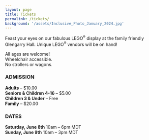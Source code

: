 ```yaml
---
layout: page
title: Tickets
permalink: /tickets/
background: '/assets/Inclusive_Photo_January_2024.jpg'
---
```


Feast your eyes on our fabulous LEGO<sup>®</sup> display at the family
friendly Glengarry Hall. Unique LEGO<sup>®</sup> vendors will be on hand!

All ages are welcome!<br/>
Wheelchair accessible.<br/>
No strollers or wagons.

### ADMISSION

<b>Adults</b> – $10.00<br>
<b>Seniors &amp; Children 4-16</b> – $5.00<br>
<b>Children 3 &amp; Under</b> – Free<br>
<b>Family</b> – $20.00


### DATES

<b>Saturday, June 8th</b> 10am – 6pm MDT<br>
<b>Sunday, June 9th</b> 10am – 3pm MDT